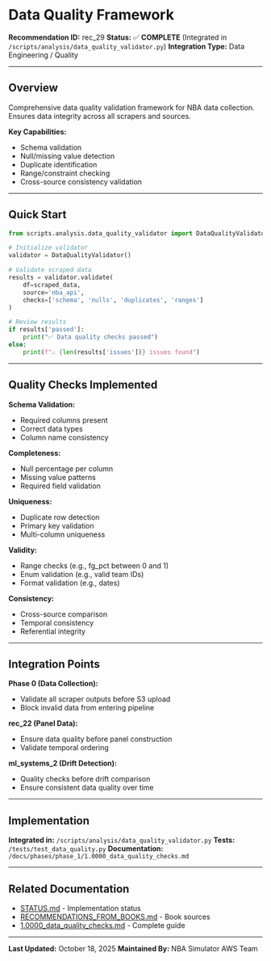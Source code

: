 # Data Quality Framework

**Recommendation ID:** rec_29
**Status:** ✅ **COMPLETE** (Integrated in `/scripts/analysis/data_quality_validator.py`)
**Integration Type:** Data Engineering / Quality

---

## Overview

Comprehensive data quality validation framework for NBA data collection. Ensures data integrity across all scrapers and sources.

**Key Capabilities:**
- Schema validation
- Null/missing value detection
- Duplicate identification
- Range/constraint checking
- Cross-source consistency validation

---

## Quick Start

```python
from scripts.analysis.data_quality_validator import DataQualityValidator

# Initialize validator
validator = DataQualityValidator()

# Validate scraped data
results = validator.validate(
    df=scraped_data,
    source='nba_api',
    checks=['schema', 'nulls', 'duplicates', 'ranges']
)

# Review results
if results['passed']:
    print("✅ Data quality checks passed")
else:
    print(f"⚠️ {len(results['issues'])} issues found")
```

---

## Quality Checks Implemented

**Schema Validation:**
- Required columns present
- Correct data types
- Column name consistency

**Completeness:**
- Null percentage per column
- Missing value patterns
- Required field validation

**Uniqueness:**
- Duplicate row detection
- Primary key validation
- Multi-column uniqueness

**Validity:**
- Range checks (e.g., fg_pct between 0 and 1)
- Enum validation (e.g., valid team IDs)
- Format validation (e.g., dates)

**Consistency:**
- Cross-source comparison
- Temporal consistency
- Referential integrity

---

## Integration Points

**Phase 0 (Data Collection):**
- Validate all scraper outputs before S3 upload
- Block invalid data from entering pipeline

**rec_22 (Panel Data):**
- Ensure data quality before panel construction
- Validate temporal ordering

**ml_systems_2 (Drift Detection):**
- Quality checks before drift comparison
- Ensure consistent data quality over time

---

## Implementation

**Integrated in:** `/scripts/analysis/data_quality_validator.py`
**Tests:** `/tests/test_data_quality.py`
**Documentation:** `/docs/phases/phase_1/1.0000_data_quality_checks.md`

---

## Related Documentation

- [STATUS.md](STATUS.md) - Implementation status  
- [RECOMMENDATIONS_FROM_BOOKS.md](RECOMMENDATIONS_FROM_BOOKS.md) - Book sources
- [1.0000_data_quality_checks.md](../1.0000_data_quality_checks.md) - Complete guide

---

**Last Updated:** October 18, 2025
**Maintained By:** NBA Simulator AWS Team
